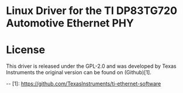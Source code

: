 # Linux Driver for the TI DP83TG720 Automotive Ethernet PHY

# License

This driver is released under the GPL-2.0 and was developed by Texas Instruments the original version can be found on (Github)[1].

--
[1]: https://github.com/TexasInstruments/ti-ethernet-software
